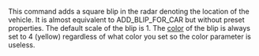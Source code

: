 This command adds a square blip in the radar denoting the location of the vehicle. It is almost equivalent to ADD_BLIP_FOR_CAR but without preset properties. The default scale of the blip is 1. The [color](#/vc/enums/BlipColor) of the blip is always set to 4 (yellow) regardless of what color you set so the color parameter is useless.
